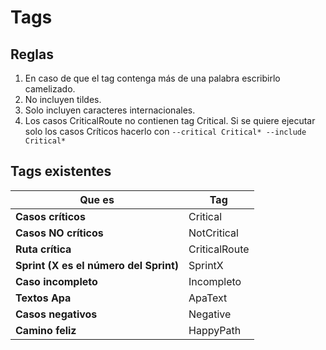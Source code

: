 # **Tags**

## Reglas

1. En caso de que el tag contenga más de una palabra escribirlo camelizado.
2. No incluyen tildes.
3. Solo incluyen caracteres internacionales.
4. Los casos CriticalRoute no contienen tag Critical. Si se quiere ejecutar solo los casos Críticos hacerlo con `--critical Critical* --include Critical*`



## Tags existentes

| Que es                                 | Tag           |
| -------------------------------------- | ------------- |
| **Casos críticos**                     | Critical      |
| **Casos NO críticos**                  | NotCritical   |
| **Ruta crítica**                       | CriticalRoute |
| **Sprint (X es el número del Sprint)** | SprintX       |
| **Caso incompleto**                    | Incompleto    |
| **Textos Apa**                         | ApaText       |
| **Casos negativos**                    | Negative      |
| **Camino feliz**                       | HappyPath     |

